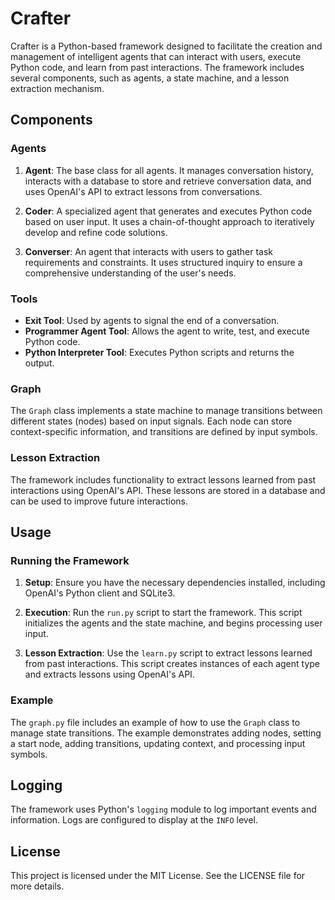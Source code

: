 # Crafter

Crafter is a Python-based framework designed to facilitate the creation and management of intelligent agents that can interact with users, execute Python code, and learn from past interactions. The framework includes several components, such as agents, a state machine, and a lesson extraction mechanism.

## Components

### Agents

1. **Agent**: The base class for all agents. It manages conversation history, interacts with a database to store and retrieve conversation data, and uses OpenAI's API to extract lessons from conversations.

2. **Coder**: A specialized agent that generates and executes Python code based on user input. It uses a chain-of-thought approach to iteratively develop and refine code solutions.

3. **Converser**: An agent that interacts with users to gather task requirements and constraints. It uses structured inquiry to ensure a comprehensive understanding of the user's needs.

### Tools

- **Exit Tool**: Used by agents to signal the end of a conversation.
- **Programmer Agent Tool**: Allows the agent to write, test, and execute Python code.
- **Python Interpreter Tool**: Executes Python scripts and returns the output.

### Graph

The `Graph` class implements a state machine to manage transitions between different states (nodes) based on input signals. Each node can store context-specific information, and transitions are defined by input symbols.

### Lesson Extraction

The framework includes functionality to extract lessons learned from past interactions using OpenAI's API. These lessons are stored in a database and can be used to improve future interactions.

## Usage

### Running the Framework

1. **Setup**: Ensure you have the necessary dependencies installed, including OpenAI's Python client and SQLite3.

2. **Execution**: Run the `run.py` script to start the framework. This script initializes the agents and the state machine, and begins processing user input.

3. **Lesson Extraction**: Use the `learn.py` script to extract lessons learned from past interactions. This script creates instances of each agent type and extracts lessons using OpenAI's API.

### Example

The `graph.py` file includes an example of how to use the `Graph` class to manage state transitions. The example demonstrates adding nodes, setting a start node, adding transitions, updating context, and processing input symbols.

## Logging

The framework uses Python's `logging` module to log important events and information. Logs are configured to display at the `INFO` level.

## License

This project is licensed under the MIT License. See the LICENSE file for more details.
